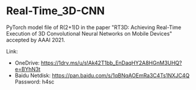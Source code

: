 # Real-Time_3D-CNN

PyTorch model file of R(2+1)D in the paper "RT3D: Achieving Real-Time Execution of 3D Convolutional Neural Networks on Mobile Devices" accepted by AAAI 2021.

Link:
- OneDrive: https://1drv.ms/u/s!Ak42T1bb_EnDaqHY2A8HGnM3UHQ?e=BYhN3t
- Baidu Netdisk: https://pan.baidu.com/s/1qBNqAOEmRa3C4Ts1NXJC4Q Password: h4sc
